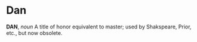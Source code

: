 # Dan

**DAN**, _noun_ A title of honor equivalent to master; used by Shakspeare, Prior, etc., but now obsolete.